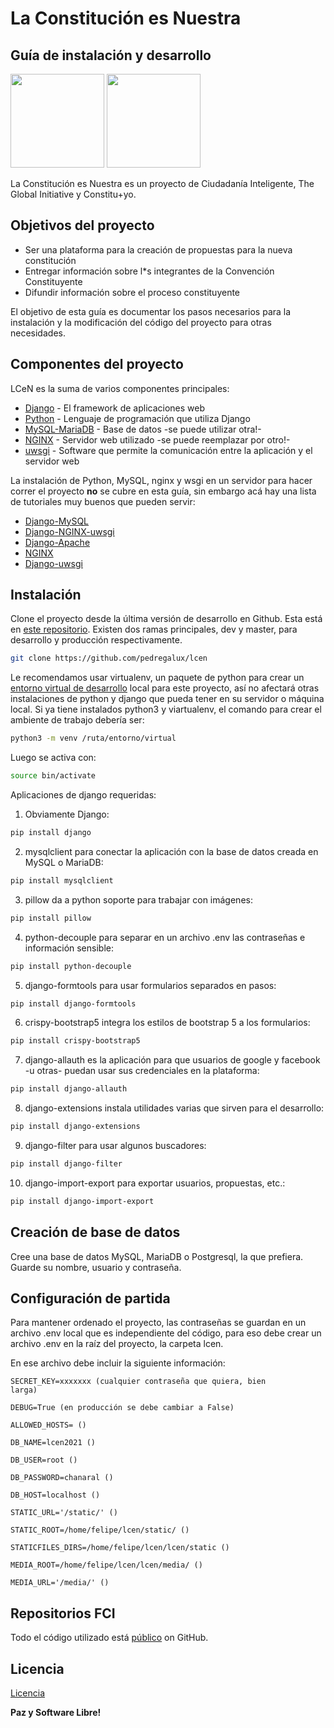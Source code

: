 
# La Constitución es Nuestra

## Guía de instalación y desarrollo

<a href="https://ciudadaniai.org/index"><img src="https://gitlab.com/pedregalux/images2021/-/raw/master/logofci.png" width="150"></a>
<a href="https://laconstitucionesnuestra.cl/"><img src="https://gitlab.com/pedregalux/images2021/-/raw/master/lcen.jpg" width="150"></a>

La Constitución es Nuestra es un proyecto de Ciudadanía Inteligente, The Global Initiative y Constitu+yo.

## Objetivos del proyecto
- Ser una plataforma para la creación de propuestas para la nueva constitución
- Entregar información sobre l*s integrantes de la Convención Constituyente
- Difundir información sobre el proceso constituyente

El objetivo de esta guía es documentar los pasos necesarios para la instalación y la modificación del código del proyecto para otras necesidades.

## Componentes del proyecto

LCeN es la suma de varios componentes principales:

- [Django](https://www.djangoproject.com) - El framework de aplicaciones web
- [Python](https://www.python.org) - Lenguaje de programación que utiliza Django
- [MySQL-MariaDB](https://mariadb.org) - Base de datos -se puede utilizar otra!-
- [NGINX](https://nginx.org/en/) - Servidor web utilizado -se puede reemplazar por otro!-
- [uwsgi](https://uwsgi-docs.readthedocs.io/en/latest/) - Software que permite la comunicación entre la aplicación y el servidor web

La instalación de Python, MySQL, nginx y wsgi en un servidor para hacer correr el proyecto **no** se cubre en esta guía, sin embargo acá hay una lista de tutoriales muy buenos que pueden servir:

- [Django-MySQL](https://www.delftstack.com/es/howto/django/django-mysqldb/)
- [Django-NGINX-uwsgi](https://uwsgi-docs.readthedocs.io/en/latest/tutorials/Django_and_nginx.html)
- [Django-Apache](https://tomdeneire.medium.com/how-to-deploy-a-django-applications-on-linode-ubuntu-20-04-lts-9235150bad3e)
- [NGINX](https://www.linode.com/docs/guides/how-to-configure-nginx/)
- [Django-uwsgi](https://docs.djangoproject.com/en/4.0/howto/deployment/wsgi/uwsgi/)



## Instalación

Clone el proyecto desde la última versión de desarrollo en Github. Esta está en [este repositorio](https://github.com/pedregalux/lcen). Existen dos ramas principales, dev y master, para desarrollo y producción respectivamente.

```sh
git clone https://github.com/pedregalux/lcen
```

Le recomendamos usar virtualenv, un paquete de python para crear un [entorno virtual de desarrollo](https://packaging.python.org/en/latest/guides/installing-using-pip-and-virtual-environments/#creating-a-virtual-environment) local para este proyecto, así no afectará otras instalaciones de python y django que pueda tener en su servidor o máquina local. Si ya tiene instalados python3 y viartualenv, el comando para crear el ambiente de trabajo debería ser:
```sh
python3 -m venv /ruta/entorno/virtual
```
Luego se activa con:
```sh
source bin/activate
```

Aplicaciones de django requeridas:

1. Obviamente Django:
```sh
pip install django
```

2. mysqlclient para conectar la aplicación con la base de datos creada en MySQL o MariaDB:
```sh
pip install mysqlclient
```

3. pillow da a python soporte para trabajar con imágenes:
```sh
pip install pillow
```

4. python-decouple para separar en un archivo .env las contraseñas e información sensible:
```sh
pip install python-decouple
```

5. django-formtools para usar formularios separados en pasos:
```sh
pip install django-formtools
```

6. crispy-bootstrap5 integra los estilos de bootstrap 5 a los formularios:
```sh
pip install crispy-bootstrap5
```

7. django-allauth es la aplicación para que usuarios de google y facebook -u otras- puedan usar sus credenciales en la plataforma:
```sh
pip install django-allauth
```

8. django-extensions instala utilidades varias que sirven para el desarrollo:
```sh
pip install django-extensions
```

9. django-filter para usar algunos buscadores:
```sh
pip install django-filter
```

10. django-import-export para exportar usuarios, propuestas, etc.:
```sh
pip install django-import-export
```

## Creación de base de datos

Cree una base de datos MySQL, MariaDB o Postgresql, la que prefiera. Guarde su nombre, usuario y contraseña.

## Configuración de partida

Para mantener ordenado el proyecto, las contraseñas se guardan en un archivo .env local que es independiente del código, para eso debe crear un archivo .env en la raíz del proyecto, la carpeta lcen.

En ese archivo debe incluir la siguiente información:

<code>SECRET_KEY=xxxxxxx  (cualquier contraseña que quiera, bien larga)</code>

<code>DEBUG=True  (en producción se debe cambiar a False)</code>

<code>ALLOWED_HOSTS=  ()</code>

<code>DB_NAME=lcen2021  ()</code>

<code>DB_USER=root  ()</code>

<code>DB_PASSWORD=chanaral  ()</code>

<code>DB_HOST=localhost  ()</code>

<code>STATIC_URL='/static/'  ()</code>

<code>STATIC_ROOT=/home/felipe/lcen/static/  ()</code>

<code>STATICFILES_DIRS=/home/felipe/lcen/lcen/static  ()</code>

<code>MEDIA_ROOT=/home/felipe/lcen/lcen/media/  ()</code>

<code>MEDIA_URL='/media/'  ()</code>

## Repositorios FCI

Todo el código utilizado está [público](https://github.com/ciudadanointeligente/lcen) on GitHub.


## Licencia

[Licencia](https://www.gnu.org/licenses/gpl-3.0.txt)

**Paz y Software Libre!**
